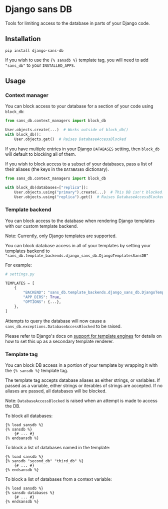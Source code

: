 # Django sans DB

Tools for limiting access to the database in parts of your Django code.

## Installation

```
pip install django-sans-db
```

If you wish to use the `{% sansdb %}` template tag,
you will need to add `"sans_db"` to your `INSTALLED_APPS`.

## Usage

### Context manager

You can block access to your database for a section of your code using `block_db`:

```python
from sans_db.context_managers import block_db

User.objects.create(...)  # Works outside of block_db()
with block_db():
    User.objects.get()  # Raises DatabaseAccessBlocked
```

If you have multiple entries in your Django `DATABASES` setting,
then `block_db` will default to blocking all of them.

If you wish to block access to a subset of your databases,
pass a list of their aliases (the keys in the `DATABASES` dictionary).

```python
from sans_db.context_managers import block_db

with block_db(databases=["replica"]):
    User.objects.using("primary").create(...)  # This DB isn't blocked.
    User.objects.using("replica").get()  # Raises DatabaseAccessBlocked
```

### Template backend

You can block access to the database when rendering Django templates with our custom template backend.

Note: Currently, only Django templates are supported.

You can block database access in all of your templates
by setting your templates backend to `"sans_db.template_backends.django_sans_db.DjangoTemplatesSansDB"`

For example:

```python
# settings.py

TEMPLATES = [
    {
        "BACKEND": "sans_db.template_backends.django_sans_db.DjangoTemplatesSansDB",
        "APP_DIRS": True,
        "OPTIONS": {...},
    },
]
```

Attempts to query the database will now cause a `sans_db.exceptions.DatabaseAccessBlocked` to be raised.

Please refer to Django's docs on [support for template engines](https://docs.djangoproject.com/en/4.0/topics/templates/#support-for-template-engines)
for details on how to set this up as a secondary template renderer.


### Template tag

You can block DB access in a portion of your template
by wrapping it with the `{% sansdb %}` template tag.

The template tag accepts database aliases as either strings, or variables.
If passed as a variable, either strings or iterables of strings are accepted.
If no aliases are passed, all databases will be blocked.

Note: `DatabaseAccessBlocked` is raised when an attempt is made to access the DB.

To block all databases:

```django
{% load sansdb %}
{% sansdb %}
    {# ... #}
{% endsansdb %}
```

To block a list of databases named in the template:

```django
{% load sansdb %}
{% sansdb "second_db" "third_db" %}
    {# ... #}
{% endsansdb %}
```

To block a list of databases from a context variable:

```django
{% load sansdb %}
{% sansdb databases %}
    {# ... #}
{% endsansdb %}
```
